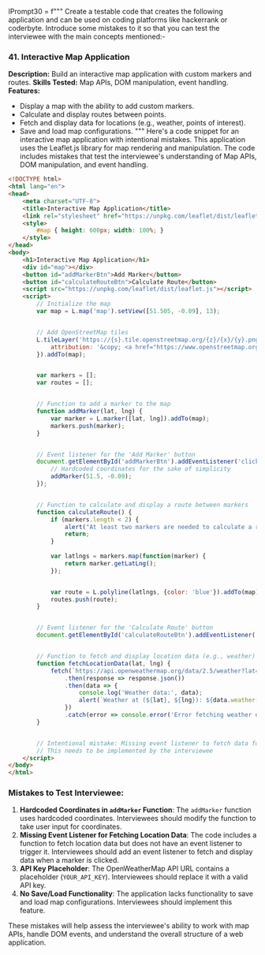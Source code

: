 IPrompt30 = f"""
Create a testable code that creates the following application and can be used on coding platforms like hackerrank or coderbyte. Introduce some mistakes to it so that you can test the interviewee with the main concepts mentioned:-
### 41. **Interactive Map Application**
   **Description:** Build an interactive map application with custom markers and routes.
   **Skills Tested:** Map APIs, DOM manipulation, event handling.
   **Features:**
   - Display a map with the ability to add custom markers.
   - Calculate and display routes between points.
   - Fetch and display data for locations (e.g., weather, points of interest).
   - Save and load map configurations.
"""
Here's a code snippet for an interactive map application with intentional mistakes. This application uses the Leaflet.js library for map rendering and manipulation. The code includes mistakes that test the interviewee's understanding of Map APIs, DOM manipulation, and event handling.


```html
<!DOCTYPE html>
<html lang="en">
<head>
    <meta charset="UTF-8">
    <title>Interactive Map Application</title>
    <link rel="stylesheet" href="https://unpkg.com/leaflet/dist/leaflet.css" />
    <style>
        #map { height: 600px; width: 100%; }
    </style>
</head>
<body>
    <h1>Interactive Map Application</h1>
    <div id="map"></div>
    <button id="addMarkerBtn">Add Marker</button>
    <button id="calculateRouteBtn">Calculate Route</button>
    <script src="https://unpkg.com/leaflet/dist/leaflet.js"></script>
    <script>
        // Initialize the map
        var map = L.map('map').setView([51.505, -0.09], 13);


        // Add OpenStreetMap tiles
        L.tileLayer('https://{s}.tile.openstreetmap.org/{z}/{x}/{y}.png', {
            attribution: '&copy; <a href="https://www.openstreetmap.org/copyright">OpenStreetMap</a> contributors'
        }).addTo(map);


        var markers = [];
        var routes = [];


        // Function to add a marker to the map
        function addMarker(lat, lng) {
            var marker = L.marker([lat, lng]).addTo(map);
            markers.push(marker);
        }


        // Event listener for the 'Add Marker' button
        document.getElementById('addMarkerBtn').addEventListener('click', function() {
            // Hardcoded coordinates for the sake of simplicity
            addMarker(51.5, -0.09);
        });


        // Function to calculate and display a route between markers
        function calculateRoute() {
            if (markers.length < 2) {
                alert("At least two markers are needed to calculate a route");
                return;
            }
            
            var latlngs = markers.map(function(marker) {
                return marker.getLatLng();
            });


            var route = L.polyline(latlngs, {color: 'blue'}).addTo(map);
            routes.push(route);
        }


        // Event listener for the 'Calculate Route' button
        document.getElementById('calculateRouteBtn').addEventListener('click', calculateRoute);


        // Function to fetch and display location data (e.g., weather)
        function fetchLocationData(lat, lng) {
            fetch(`https://api.openweathermap.org/data/2.5/weather?lat=${lat}&lon=${lng}&appid=YOUR_API_KEY`)
                .then(response => response.json())
                .then(data => {
                    console.log('Weather data:', data);
                    alert(`Weather at (${lat}, ${lng}): ${data.weather[0].description}`);
                })
                .catch(error => console.error('Error fetching weather data:', error));
        }


        // Intentional mistake: Missing event listener to fetch data for specific markers
        // This needs to be implemented by the interviewee
    </script>
</body>
</html>
```


### Mistakes to Test Interviewee:
1. **Hardcoded Coordinates in `addMarker` Function**: The `addMarker` function uses hardcoded coordinates. Interviewees should modify the function to take user input for coordinates.
2. **Missing Event Listener for Fetching Location Data**: The code includes a function to fetch location data but does not have an event listener to trigger it. Interviewees should add an event listener to fetch and display data when a marker is clicked.
3. **API Key Placeholder**: The OpenWeatherMap API URL contains a placeholder (`YOUR_API_KEY`). Interviewees should replace it with a valid API key.
4. **No Save/Load Functionality**: The application lacks functionality to save and load map configurations. Interviewees should implement this feature.


These mistakes will help assess the interviewee's ability to work with map APIs, handle DOM events, and understand the overall structure of a web application.
